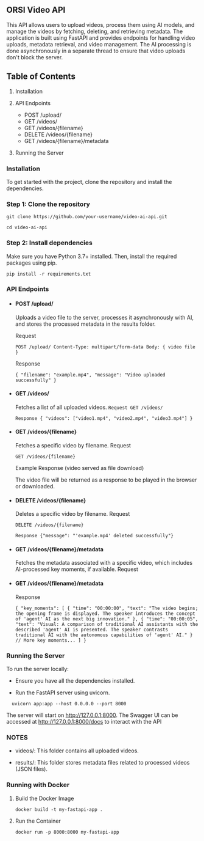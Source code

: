 ## ORSI Video API
This API allows users to upload videos, process them using AI models, and manage the videos by fetching, deleting, and retrieving metadata. The application is built using FastAPI and provides endpoints for handling video uploads, metadata retrieval, and video management. 
The AI processing is done asynchronously in a separate thread to ensure that video uploads don't block the server.

## Table of Contents

1. Installation

2. API Endpoints
   - POST /upload/
   - GET /videos/
   - GET /videos/{filename}
   - DELETE /videos/{filename}
   - GET /videos/{filename}/metadata

3. Running the Server

### Installation

To get started with the project, clone the repository and install the dependencies.
### Step 1: Clone the repository

`git clone https://github.com/your-username/video-ai-api.git`

`cd video-ai-api`

### Step 2: Install dependencies

Make sure you have Python 3.7+ installed. Then, install the required packages using pip.

`pip install -r requirements.txt`

### API Endpoints
* #### POST /upload/

   Uploads a video file to the server, processes it asynchronously with AI, and stores the processed metadata in the results folder.
   
   Request
   
   `POST /upload/
   Content-Type: multipart/form-data
   Body: { video file }`
   
   Response
   
   `{
   "filename": "example.mp4",
   "message": "Video uploaded successfully"
   }`

* #### GET /videos/

   Fetches a list of all uploaded videos.
   `Request GET /videos/`
   
   `Response
   {
   "videos": ["video1.mp4", "video2.mp4", "video3.mp4"]
   }`

* #### GET /videos/{filename}

   Fetches a specific video by filename.
   Request
   
   `GET /videos/{filename}`
   
   Example Response (video served as file download)
   
   The video file will be returned as a response to be played in the browser or downloaded.

* #### DELETE /videos/{filename}

   Deletes a specific video by filename.
   Request
   
   `DELETE /videos/{filename}`
   
   `Response
   {"message": "'example.mp4' deleted successfully"}`

* #### GET /videos/{filename}/metadata

   Fetches the metadata associated with a specific video, which includes AI-processed key moments, if available.
   Request

* #### GET /videos/{filename}/metadata

   Response
   
   `{
   "key_moments": [
   {
   "time": "00:00:00",
   "text": "The video begins; the opening frame is displayed. The speaker introduces the concept of 'agent' AI as the next big innovation."
   },
   {
   "time": "00:00:05",
   "text": "Visual: A comparison of traditional AI assistants with the described 'agent' AI is presented. The speaker contrasts traditional AI with the autonomous capabilities of 'agent' AI."
   }
   // More key moments...
   ]
   }`

### Running the Server

To run the server locally:

- Ensure you have all the dependencies installed.

- Run the FastAPI server using uvicorn.

`  uvicorn app:app --host 0.0.0.0 --port 8000`

The server will start on http://127.0.0.1:8000.
The Swagger UI can be accessed at http://127.0.0.1:8000/docs to interact with the API

### NOTES
* videos/: This folder contains all uploaded videos.

* results/: This folder stores metadata files related to processed videos (JSON files).

### Running with Docker

1. Build the Docker Image

    `docker build -t my-fastapi-app .`

2. Run the Container

    `docker run -p 8000:8000 my-fastapi-app`
